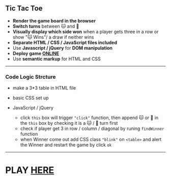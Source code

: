 ## **Tic Tac Toe**

- **Render the game board in the browser**
- **Switch turns** between 🐱 and 🐶
- **Visually display which side won** when a player gets three in a row or show "🐱 Wins"/ a draw if neither wins
- **Separate HTML / CSS / JavaScript files included**
- Use **Javascript / jQuery** for **DOM manipulation**
- **Deploy game [ONLINE](https://smartnelly.github.io/Tic-Tac-Toe-Game/)**
- Use **semantic markup** for HTML and CSS

---

### Code Logic Strcture

- make a 3\*3 table in HTML file
- basic CSS set up
- JavaScript / jQuery

  - click `this` box will trigger `"click"` function, then append 🐱 or 🐶 in the `this` box by checking it is a 🐱 / 🐶 turn first
  - check if player get 3 in row / column / diagonal by runing `findWinner` function
  - when Winner come out add CSS class `"blink"` on `<table>` and alert the Winner and restart the game by click `ok`

---

# PLAY [HERE](https://smartnelly.github.io/Tic-Tac-Toe-Game/)
